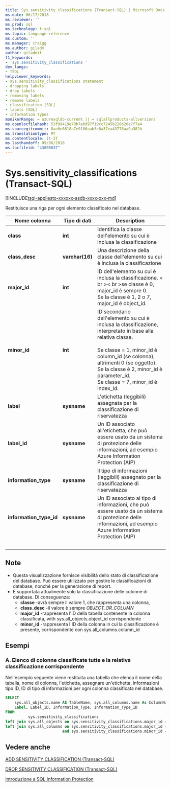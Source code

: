 ```yaml
---
title: Sys.sensitivity_classifications (Transact-SQL) | Microsoft Docs
ms.date: 06/17/2018
ms.reviewer: ''
ms.prod: sql
ms.technology: t-sql
ms.topic: language-reference
ms.custom: ''
ms.manager: craigg
ms.author: giladm
author: giladmit
f1_keywords:
- 'sys.sensitivity_classifications '
dev_langs:
- TSQL
helpviewer_keywords:
- sys.sensitivity_classifications statement
- dropping labels
- drop labels
- removing labels
- remove labels
- classification [SQL]
- labels [SQL]
- information types
monikerRange: = azuresqldb-current || = sqlallproducts-allversions
ms.openlocfilehash: 53f99419e70b7ebd97f19cc7245b226b20a7f7a4
ms.sourcegitcommit: 8ae6e6618a7e9186aab3c6a37ea43776aa9a382b
ms.translationtype: MT
ms.contentlocale: it-IT
ms.lasthandoff: 09/06/2018
ms.locfileid: "43808637"
---
```

# <a name="syssensitivityclassifications-transact-sql"></a>Sys.sensitivity_classifications (Transact-SQL)
[!INCLUDE[tsql-appliesto-xxxxxx-asdb-xxxx-xxx-md](../../includes/tsql-appliesto-xxxxxx-asdb-xxxx-xxx-md.md)]

Restituisce una riga per ogni elemento classificato nel database.

|Nome colonna|Tipo di dati|Description|
|-----------------|---------------|-----------------|  
|**class**|**int**|Identifica la classe dell'elemento su cui è inclusa la classificazione|  
|**class_desc**|**varchar(16)**|Una descrizione della classe dell'elemento su cui è inclusa la classificazione|  
|**major_id**|**int**|ID dell'elemento su cui è inclusa la classificazione. < br \>< br \>se classe è 0, major_id è sempre 0.<br>Se la classe è 1, 2 o 7, major_id è object_id.|  
|**minor_id**|**int**|ID secondario dell'elemento su cui è inclusa la classificazione, interpretato in base alla relativa classe.<br><br>Se classe = 1, minor_id è column_id (se colonna), altrimenti 0 (se oggetto).<br>Se la classe è 2, minor_id è parameter_id.<br>Se classe = 7, minor_id è index_id. |  
|**label**|**sysname**|L'etichetta (leggibili) assegnata per la classificazione di riservatezza|  
|**label_id**|**sysname**|Un ID associato all'etichetta, che può essere usato da un sistema di protezione delle informazioni, ad esempio Azure Information Protection (AIP)|  
|**information_type**|**sysname**|Il tipo di informazioni (leggibili) assegnato per la classificazione di riservatezza|  
|**information_type_id**|**sysname**|Un ID associato al tipo di informazioni, che può essere usato da un sistema di protezione delle informazioni, ad esempio Azure Information Protection (AIP)|  
| &nbsp; | &nbsp; | &nbsp; |

## <a name="remarks"></a>Note  

- Questa visualizzazione fornisce visibilità dello stato di classificazione del database. Può essere utilizzato per gestire le classificazioni di database, nonché per la generazione di report.
- È supportata attualmente solo la classificazione delle colonne di database. Di conseguenza:
    - **classe** -avrà sempre il valore 1, che rappresenta una colonna,
    - **class_desc** -il valore è sempre *OBJECT_OR_COLUMN*
    - **major_id** -rappresenta l'ID della tabella contenente la colonna classificata, with sys.all_objects.object_id corrispondente
    - **minor_id** -rappresenta l'ID della colonna in cui la classificazione è presente, corrispondente con sys.all_columns.column_id

## <a name="examples"></a>Esempi

### <a name="a-listing-all-classified-columns-and-their-corresponding-classification"></a>A. Elenco di colonne classificate tutte e la relativa classificazione corrispondente

Nell'esempio seguente viene restituita una tabella che elenca il nome della tabella, nome di colonna, l'etichetta, assegnare un'etichetta, informazioni tipo ID, ID di tipo di informazioni per ogni colonna classificata nel database.

```sql
SELECT
    sys.all_objects.name AS TableName, sys.all_columns.name As ColumnName,
    Label, Label_ID, Information_Type, Information_Type_ID
FROM
          sys.sensitivity_classifications
left join sys.all_objects on sys.sensitivity_classifications.major_id = sys.all_objects.object_id
left join sys.all_columns on sys.sensitivity_classifications.major_id = sys.all_columns.object_id
                         and sys.sensitivity_classifications.minor_id = sys.all_columns.column_id
```

## <a name="see-also"></a>Vedere anche  

[ADD SENSITIVITY CLASSIFICATION (Transact-SQL)](../../t-sql/statements/add-sensitivity-classification-transact-sql.md)

[DROP SENSITIVITY CLASSIFICATION (Transact-SQL)](../../t-sql/statements/drop-sensitivity-classification-transact-sql.md)

[Introduzione a SQL Information Protection](http://aka.ms/sqlip)
